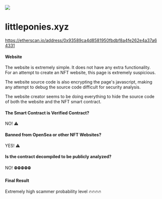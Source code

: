 <img src="https://github.com/JasminDreasond/Brony-Crypto-Scammers/blob/main/projects/littleponies.xyz/img.png?raw=true">

# littleponies.xyz

https://etherscan.io/address/0x93589ca4d8581950fbdbf8a4fe262e4a37a64331

#### Website

The website is extremely simple. It does not have any extra functionality. For an attempt to create an NFT website, this page is extremely suspicious.

The website source code is also encrypting the page's javascript, making any attempt to debug the source code difficult for security analysis.

The website creator seems to be doing everything to hide the source code of both the website and the NFT smart contract.

#### The Smart Contract is Verified Contract?

NO! ⚠️

#### Banned from OpenSea or other NFT Websites?

YES! ⚠️

#### Is the contract decompiled to be publicly analyzed?

NO! ⛔⛔⛔⛔⛔

#### Final Result

Extremely high scammer probability level 🔥🔥🔥🔥

